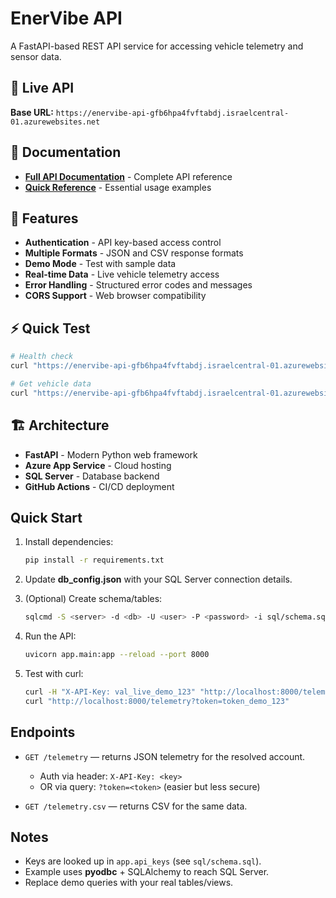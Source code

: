 # EnerVibe API

A FastAPI-based REST API service for accessing vehicle telemetry and sensor data.

## 🚀 Live API
**Base URL:** `https://enervibe-api-gfb6hpa4fvftabdj.israelcentral-01.azurewebsites.net`

## 📖 Documentation
- **[Full API Documentation](API_DOCUMENTATION.md)** - Complete API reference
- **[Quick Reference](QUICK_REFERENCE.md)** - Essential usage examples

## 🔑 Features
- **Authentication** - API key-based access control
- **Multiple Formats** - JSON and CSV response formats
- **Demo Mode** - Test with sample data
- **Real-time Data** - Live vehicle telemetry access
- **Error Handling** - Structured error codes and messages
- **CORS Support** - Web browser compatibility

## ⚡ Quick Test
```bash
# Health check
curl "https://enervibe-api-gfb6hpa4fvftabdj.israelcentral-01.azurewebsites.net/healthz"

# Get vehicle data
curl "https://enervibe-api-gfb6hpa4fvftabdj.israelcentral-01.azurewebsites.net/run?key=YOUR_API_KEY&q=QUERY_ID"
```

## 🏗️ Architecture
- **FastAPI** - Modern Python web framework
- **Azure App Service** - Cloud hosting  
- **SQL Server** - Database backend
- **GitHub Actions** - CI/CD deployment

## Quick Start

1. Install dependencies:
   ```bash
   pip install -r requirements.txt
   ```

2. Update **db_config.json** with your SQL Server connection details.

3. (Optional) Create schema/tables:
   ```bash
   sqlcmd -S <server> -d <db> -U <user> -P <password> -i sql/schema.sql
   ```

4. Run the API:
   ```bash
   uvicorn app.main:app --reload --port 8000
   ```

5. Test with curl:
   ```bash
   curl -H "X-API-Key: val_live_demo_123" "http://localhost:8000/telemetry"
   curl "http://localhost:8000/telemetry?token=token_demo_123"
   ```

## Endpoints

- `GET /telemetry` — returns JSON telemetry for the resolved account.
  - Auth via header: `X-API-Key: <key>`
  - OR via query: `?token=<token>` (easier but less secure)

- `GET /telemetry.csv` — returns CSV for the same data.

## Notes

- Keys are looked up in `app.api_keys` (see `sql/schema.sql`).
- Example uses **pyodbc** + SQLAlchemy to reach SQL Server.
- Replace demo queries with your real tables/views.
